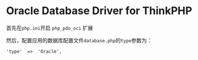 Oracle Database Driver for ThinkPHP
===============

首先在`php.ini`开启 `php_pdo_oci` 扩展

然后，配置应用的数据库配置文件`database.php`的`type`参数为：

~~~
'type'  =>  'Oracle',
~~~

